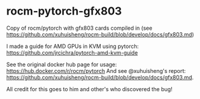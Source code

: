 # rocm-pytorch-gfx803
Copy of rocm/pytorch with gfx803 cards compiled in (see https://github.com/xuhuisheng/rocm-build/blob/develop/docs/gfx803.md)

I made a guide for AMD GPUs in KVM using pytorch: https://github.com/jrcichra/pytorch-amd-kvm-guide

See the original docker hub page for usage: https://hub.docker.com/r/rocm/pytorch
And see @xuhuisheng's report: https://github.com/xuhuisheng/rocm-build/blob/develop/docs/gfx803.md.

All credit for this goes to him and other's who discovered the bug!
